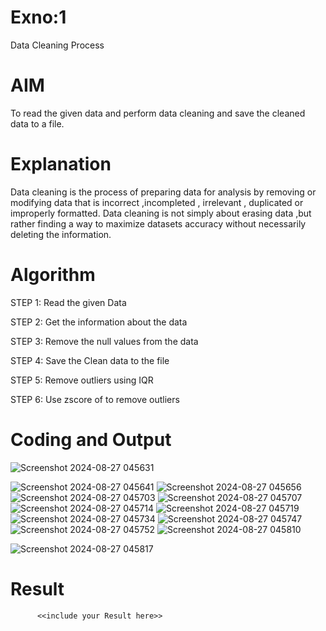 # Exno:1
Data Cleaning Process

# AIM
To read the given data and perform data cleaning and save the cleaned data to a file.

# Explanation
Data cleaning is the process of preparing data for analysis by removing or modifying data that is incorrect ,incompleted , irrelevant , duplicated or improperly formatted. Data cleaning is not simply about erasing data ,but rather finding a way to maximize datasets accuracy without necessarily deleting the information.

# Algorithm
STEP 1: Read the given Data

STEP 2: Get the information about the data

STEP 3: Remove the null values from the data

STEP 4: Save the Clean data to the file

STEP 5: Remove outliers using IQR

STEP 6: Use zscore of to remove outliers

# Coding and Output
![Screenshot 2024-08-27 045631](https://github.com/user-attachments/assets/1daf8e44-1f48-4209-acfe-d752d6dcb233)

![Screenshot 2024-08-27 045641](https://github.com/user-attachments/assets/4a45a5ec-b51e-4fe3-bbd5-6ea30b5e0322)
![Screenshot 2024-08-27 045656](https://github.com/user-attachments/assets/d96c2d50-6c3a-4650-8dae-b4fc5692d0f9)
![Screenshot 2024-08-27 045703](https://github.com/user-attachments/assets/f539505b-0bb7-4ac8-9e0f-297d6fccdbe5)
![Screenshot 2024-08-27 045707](https://github.com/user-attachments/assets/fc19f7b6-5ca0-48df-aa92-317380c67ddb)
![Screenshot 2024-08-27 045714](https://github.com/user-attachments/assets/e09e8acc-0ac2-40b5-bbc9-9a9cd6d0cb2c)
![Screenshot 2024-08-27 045719](https://github.com/user-attachments/assets/1c2b0440-9932-4fc8-bf70-77a110362010)
![Screenshot 2024-08-27 045734](https://github.com/user-attachments/assets/e7c84fb5-78dc-41c4-a57a-5a67fe20c031)
![Screenshot 2024-08-27 045747](https://github.com/user-attachments/assets/73e067a9-9e24-46df-87fd-b89ad60f96c6)
![Screenshot 2024-08-27 045752](https://github.com/user-attachments/assets/2ba6a071-70b2-4259-ac6a-ddde07925b30)
![Screenshot 2024-08-27 045810](https://github.com/user-attachments/assets/980ccb8a-e427-42b3-88a8-00facd3ee81a)

![Screenshot 2024-08-27 045817](https://github.com/user-attachments/assets/b0bb63c2-9854-4d4f-a262-ae2af27b7f4a)

# Result
          <<include your Result here>>
